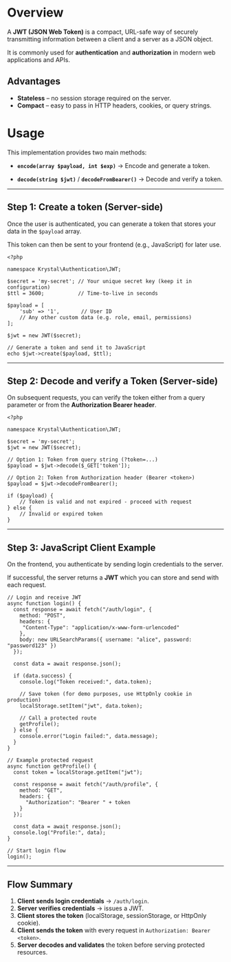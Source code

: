 Overview
=====

A **JWT (JSON Web Token)** is a compact, URL-safe way of securely transmitting information between a client and a server as a JSON object.  

It is commonly used for **authentication** and **authorization** in modern web applications and APIs.

## Advantages

-   **Stateless** – no session storage required on the server.
-   **Compact** – easy to pass in HTTP headers, cookies, or query strings.

# Usage

This implementation provides two main methods:

-   **`encode(array $payload, int $exp)`** → Encode and generate a token.
    
-   **`decode(string $jwt)`** / **`decodeFromBearer()`** → Decode and verify a token.
    

----------

## Step 1: Create a token (Server-side)

Once the user is authenticated, you can generate a token that stores your data in the `$payload` array.  

This token can then be sent to your frontend (e.g., JavaScript) for later use.

    <?php
    
    namespace Krystal\Authentication\JWT;
    
    $secret = 'my-secret'; // Your unique secret key (keep it in configuration)
    $ttl = 3600;           // Time-to-live in seconds
    
    $payload = [
        'sub' => '1',       // User ID
        // Any other custom data (e.g. role, email, permissions)
    ];
    
    $jwt = new JWT($secret);
    
    // Generate a token and send it to JavaScript
    echo $jwt->create($payload, $ttl);

----------

## Step 2: Decode and verify a Token (Server-side)

On subsequent requests, you can verify the token either from a query parameter or from the **Authorization Bearer header**.

    <?php
    
    namespace Krystal\Authentication\JWT;
    
    $secret = 'my-secret';
    $jwt = new JWT($secret);
    
    // Option 1: Token from query string (?token=...)
    $payload = $jwt->decode($_GET['token']);
    
    // Option 2: Token from Authorization header (Bearer <token>)
    $payload = $jwt->decodeFromBearer();
    
    if ($payload) {
        // Token is valid and not expired - proceed with request
    } else {
        // Invalid or expired token
    }

----------

## Step 3: JavaScript Client Example

On the frontend, you authenticate by sending login credentials to the server.  

If successful, the server returns a **JWT** which you can store and send with each request.

    // Login and receive JWT
    async function login() {
      const response = await fetch("/auth/login", {
        method: "POST",
        headers: { 
         "Content-Type": "application/x-www-form-urlencoded" 
        },
        body: new URLSearchParams({ username: "alice", password: "password123" })
      });
    
      const data = await response.json();
    
      if (data.success) {
        console.log("Token received:", data.token);
    
        // Save token (for demo purposes, use HttpOnly cookie in production)
        localStorage.setItem("jwt", data.token);
    
        // Call a protected route
        getProfile();
      } else {
        console.error("Login failed:", data.message);
      }
    }
    
    // Example protected request
    async function getProfile() {
      const token = localStorage.getItem("jwt");
    
      const response = await fetch("/auth/profile", {
        method: "GET",
        headers: {
          "Authorization": "Bearer " + token
        }
      });
    
      const data = await response.json();
      console.log("Profile:", data);
    }
    
    // Start login flow
    login();

----------

## Flow Summary

1.  **Client sends login credentials** → `/auth/login`.
2.  **Server verifies credentials** → issues a JWT.
3.  **Client stores the token** (localStorage, sessionStorage, or HttpOnly cookie).
4.  **Client sends the token** with every request in `Authorization: Bearer <token>`.    
5.  **Server decodes and validates** the token before serving protected resources.
